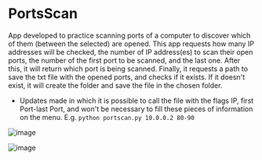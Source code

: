 # PortsScan
App developed to practice scanning ports of a computer to discover which of them (between the selected) are opened.
This app requests how many IP addresses will be checked, the number of IP address(es) to scan their open ports, the number of the first port to be scanned, and the last one. After this, it will return which port is being scanned. Finally, it requests a path to save the txt file with the opened ports, and checks if it exists. If it doesn't exist, it will create the folder and save the file in the chosen folder.

- Updates made in which it is possible to call the file with the flags IP, first Port-last Port, and won't be necessary to fill these pieces of information on the menu. E.g. `python portscan.py 10.0.0.2 80-90`

![image](https://github.com/Marcelofcdantas/PortsScan/assets/65692996/ba2aa6a2-714e-4a4a-8a49-109aa7a2945c)


![image](https://github.com/Marcelofcdantas/PortsScan/assets/65692996/bb32a127-f34c-4aa7-bbf3-cc73e5555d3c)

